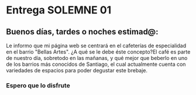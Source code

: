 <head>
<h1> Entrega SOLEMNE 01 </h1>
</head>

<body>
<h2> Buenos días, tardes o noches estimad@: </h2>
<p> 
Le informo que mi p&aacute;gina web se centrar&aacute; en el cafeter&iacute;as de especialidad en el barrio "Bellas Artes".
&#191;A qu&eacute; se le debe &eacute;ste concepto&#63;El caf&eacute; es parte de nuestro d&iacute;a, sobretodo en las ma&ntilde;anas, y qu&eacute; mejor que beberlo en uno de los barrios m&aacute;s conocidos de Santiago&#44; el cual actualmente cuenta con variedades de espacios para poder degustar este brebaje.
</p>
<h3>
Espero que lo disfrute
</h3>
</body>

<!-- Me puso ansiosa esta solemne :( -->
